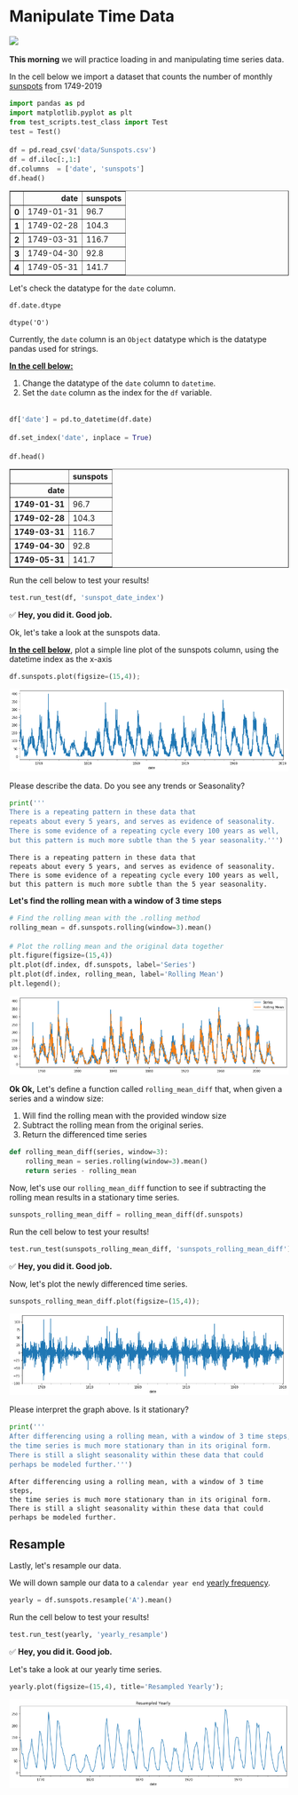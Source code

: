# Manipulate Time Data

![](https://media.giphy.com/media/d3yxg15kJppJilnW/giphy.gif)

**This morning** we will practice loading in and manipulating time series data.

In the cell below we import a dataset that counts the number of monthly [sunspots](https://en.wikipedia.org/wiki/Sunspot#:~:text=Sunspots%20are%20temporary%20phenomena%20on,pairs%20of%20opposite%20magnetic%20polarity.) from 1749-2019


```python
import pandas as pd
import matplotlib.pyplot as plt
from test_scripts.test_class import Test
test = Test()

df = pd.read_csv('data/Sunspots.csv')
df = df.iloc[:,1:]
df.columns  = ['date', 'sunspots']
df.head()
```




<div>
<style scoped>
    .dataframe tbody tr th:only-of-type {
        vertical-align: middle;
    }

    .dataframe tbody tr th {
        vertical-align: top;
    }

    .dataframe thead th {
        text-align: right;
    }
</style>
<table border="1" class="dataframe">
  <thead>
    <tr style="text-align: right;">
      <th></th>
      <th>date</th>
      <th>sunspots</th>
    </tr>
  </thead>
  <tbody>
    <tr>
      <th>0</th>
      <td>1749-01-31</td>
      <td>96.7</td>
    </tr>
    <tr>
      <th>1</th>
      <td>1749-02-28</td>
      <td>104.3</td>
    </tr>
    <tr>
      <th>2</th>
      <td>1749-03-31</td>
      <td>116.7</td>
    </tr>
    <tr>
      <th>3</th>
      <td>1749-04-30</td>
      <td>92.8</td>
    </tr>
    <tr>
      <th>4</th>
      <td>1749-05-31</td>
      <td>141.7</td>
    </tr>
  </tbody>
</table>
</div>



Let's check the datatype for the `date` column.


```python
df.date.dtype
```




    dtype('O')



Currently, the `date` column is an `Object` datatype which is the datatype pandas used for strings.

<u><b>In the cell below:</b></u>
1. Change the datatype of the `date` column to `datetime`.
2. Set the `date` column as the index for the `df` variable.


```python

df['date'] = pd.to_datetime(df.date)

df.set_index('date', inplace = True)

df.head()
```




<div>
<style scoped>
    .dataframe tbody tr th:only-of-type {
        vertical-align: middle;
    }

    .dataframe tbody tr th {
        vertical-align: top;
    }

    .dataframe thead th {
        text-align: right;
    }
</style>
<table border="1" class="dataframe">
  <thead>
    <tr style="text-align: right;">
      <th></th>
      <th>sunspots</th>
    </tr>
    <tr>
      <th>date</th>
      <th></th>
    </tr>
  </thead>
  <tbody>
    <tr>
      <th>1749-01-31</th>
      <td>96.7</td>
    </tr>
    <tr>
      <th>1749-02-28</th>
      <td>104.3</td>
    </tr>
    <tr>
      <th>1749-03-31</th>
      <td>116.7</td>
    </tr>
    <tr>
      <th>1749-04-30</th>
      <td>92.8</td>
    </tr>
    <tr>
      <th>1749-05-31</th>
      <td>141.7</td>
    </tr>
  </tbody>
</table>
</div>



Run the cell below to test your results!


```python
test.run_test(df, 'sunspot_date_index')
```


✅ **Hey, you did it.  Good job.**


Ok, let's take a look at the sunspots data.

<u><b>In the cell below</b></u>, plot a simple line plot of the sunspots column, using the datetime index as the x-axis


```python
df.sunspots.plot(figsize=(15,4));
```


![png](index_files/index_10_0.png)


Please describe the data. Do you see any trends or Seasonality?


```python
print('''
There is a repeating pattern in these data that 
repeats about every 5 years, and serves as evidence of seasonality. 
There is some evidence of a repeating cycle every 100 years as well,
but this pattern is much more subtle than the 5 year seasonality.''')
```

    
    There is a repeating pattern in these data that 
    repeats about every 5 years, and serves as evidence of seasonality. 
    There is some evidence of a repeating cycle every 100 years as well,
    but this pattern is much more subtle than the 5 year seasonality.


**Let's find the rolling mean with a window of 3 time steps**


```python
# Find the rolling mean with the .rolling method
rolling_mean = df.sunspots.rolling(window=3).mean()

# Plot the rolling mean and the original data together
plt.figure(figsize=(15,4))
plt.plot(df.index, df.sunspots, label='Series')
plt.plot(df.index, rolling_mean, label='Rolling Mean')
plt.legend();
```


![png](index_files/index_14_0.png)


**Ok Ok,** Let's define a function called `rolling_mean_diff` that, when given a series and a window size:
1. Will find the rolling mean with the provided window size
2. Subtract the rolling mean from the original series. 
3. Return the differenced time series


```python
def rolling_mean_diff(series, window=3):
    rolling_mean = series.rolling(window=3).mean()
    return series - rolling_mean
```

Now,  let's use our `rolling_mean_diff` function to see if subtracting the rolling mean results in a stationary time series.


```python
sunspots_rolling_mean_diff = rolling_mean_diff(df.sunspots)
```

Run the cell below to test your results!


```python
test.run_test(sunspots_rolling_mean_diff, 'sunspots_rolling_mean_diff')
```


✅ **Hey, you did it.  Good job.**


Now, let's plot the newly differenced time series.


```python
sunspots_rolling_mean_diff.plot(figsize=(15,4));
```


![png](index_files/index_22_0.png)


Please interpret the graph above. Is it stationary?


```python
print('''
After differencing using a rolling mean, with a window of 3 time steps,
the time series is much more stationary than in its original form.
There is still a slight seasonality within these data that could
perhaps be modeled further.''')
```

    
    After differencing using a rolling mean, with a window of 3 time steps,
    the time series is much more stationary than in its original form.
    There is still a slight seasonality within these data that could
    perhaps be modeled further.


## Resample

Lastly, let's resample our data.

We will down sample our data to a `calendar year end` [yearly frequency](https://pandas.pydata.org/pandas-docs/stable/user_guide/timeseries.html#dateoffset-objects).



```python
yearly = df.sunspots.resample('A').mean()
```

Run the cell below to test your results!


```python
test.run_test(yearly, 'yearly_resample')
```


✅ **Hey, you did it.  Good job.**


Let's take a look at our yearly time series.


```python
yearly.plot(figsize=(15,4), title='Resampled Yearly');
```


![png](index_files/index_31_0.png)


